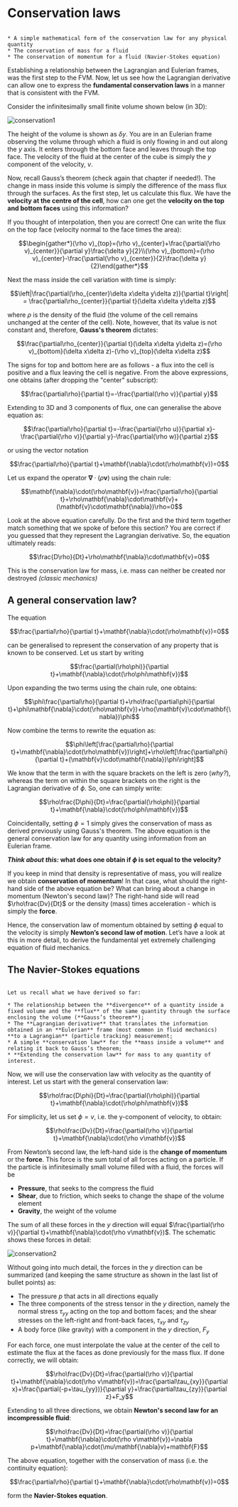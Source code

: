# Conservation laws

```{note} Important things to retain from this chapter

* A simple mathematical form of the conservation law for any physical quantity
* The conservation of mass for a fluid
* The conservation of momentum for a fluid (Navier-Stokes equation)

```

Establishing a relationship between the Lagrangian and Eulerian frames, was the first step to the FVM. Now, let us see how the Lagrangian derivative can allow one to express the **fundamental conservation laws** in a manner that is consistent with the FVM.  

Consider the infinitesimally small finite volume shown below (in 3D):

![conservation1](./figs/conservation1.png "conservation1")

The height of the volume is shown as $\delta y$. You are in an Eulerian frame observing the volume through which a fluid is only flowing in and out along the $y$ axis. It enters through the bottom face and leaves through the top face. The velocity of the fluid at the center of the cube is simply the $y$ component of the velocity, $v$.

Now, recall Gauss’s theorem (check again that chapter if needed!). The change in mass inside this volume is simply the difference of the mass flux through the surfaces. As the first step, let us calculate this flux. We have the **velocity at the centre of the cell**, how can one get the **velocity on the top and bottom faces** using this information?

If you thought of interpolation, then you are correct! One can write the flux on the top face (velocity normal to the face times the area):

$$\begin{gather*}(\rho v)_{top}=(\rho v)_{center}+\frac{\partial(\rho v)_{center}}{\partial y}\frac{\delta y}{2}\\(\rho v)_{bottom}=(\rho v)_{center}-\frac{\partial(\rho v)_{center}}{2}\frac{\delta y}{2}\end{gather*}$$

Next the mass inside the cell variation with time is simply:

$$\left|\frac{\partial(\rho_{center}\delta x\delta y\delta z)}{\partial t}\right| = \frac{\partial\rho_{center}}{\partial t}(\delta x\delta y\delta z)$$

where $\rho$ is the density of the fluid (the volume of the cell remains unchanged at the center of the cell). Note, however, that its value is not constant and, therefore, **Gauss's theorem** dictates:

$$\frac{\partial\rho_{center}}{\partial t}(\delta x\delta y\delta z)=(\rho v)_{bottom}(\delta x\delta z)-(\rho v)_{top}(\delta x\delta z)$$

The signs for top and bottom here are as follows - a flux into the cell is positive and a flux leaving the cell is negative. From the above expressions, one obtains (after dropping the "center" subscript):

$$\frac{\partial\rho}{\partial t}=-\frac{\partial(\rho v)}{\partial y}$$

Extending to 3D and 3 components of flux, one can generalise the above equation as:

$$\frac{\partial\rho}{\partial t}=-\frac{\partial(\rho u)}{\partial x}-\frac{\partial(\rho v)}{\partial y}-\frac{\partial(\rho w)}{\partial z}$$

or using the vector notation

$$\frac{\partial\rho}{\partial t}+\mathbf{\nabla}\cdot(\rho\mathbf{v})=0$$

Let us expand the operator $\mathbf{\nabla}\cdot(\rho\mathbf{v})$ using the chain rule:

$$\mathbf{\nabla}\cdot(\rho\mathbf{v})=\frac{\partial\rho}{\partial t}+\rho\mathbf{\nabla}\cdot\mathbf{v}+(\mathbf{v}\cdot\mathbf{\nabla})\rho=0$$

Look at the above equation carefully. Do the first and the third term together match something that we spoke of before this section? You are correct if you guessed that they represent the Lagrangian derivative. So, the equation ultimately reads:

$$\frac{D\rho}{Dt}+\rho\mathbf{\nabla}\cdot\mathbf{v}=0$$

This is the conservation law for mass, i.e. mass can neither be created nor destroyed *(classic mechanics)*

## A general conservation law?

The equation

$$\frac{\partial\rho}{\partial t}+\mathbf{\nabla}\cdot(\rho\mathbf{v})=0$$

can be generalised to represent the conservation of any property that is known to be conserved. Let us start by writing

$$\frac{\partial(\rho\phi)}{\partial t}+\mathbf{\nabla}\cdot(\rho\phi\mathbf{v})$$

Upon expanding the two terms using the chain rule, one obtains:

$$\phi\frac{\partial\rho}{\partial t}+\rho\frac{\partial\phi}{\partial t}+\phi\mathbf{\nabla}\cdot(\rho\mathbf{v})+\rho(\mathbf{v}\cdot\mathbf{\nabla})\phi$$

Now combine the terms to rewrite the equation as:

$$\phi\left[\frac{\partial\rho}{\partial t}+\mathbf{\nabla}\cdot(\rho\mathbf{v})\right]+\rho\left[\frac{\partial\phi}{\partial t}+(\mathbf{v}\cdot\mathbf{\nabla})\phi\right]$$

We know that the term in with the square brackets on the left is zero (*why?*), whereas the term on within the square brackets on the right is the Lagrangian derivative of $\phi$. So, one can simply write:

$$\rho\frac{D\phi}{Dt}=\frac{\partial(\rho\phi)}{\partial t}+\mathbf{\nabla}\cdot(\rho\phi\mathbf{v})$$

Coincidentally, setting $\phi=1$ simply gives the conservation of mass as derived previously using Gauss's theorem. The above equation is the general conservation law for any quantity using information from an Eulerian frame.

***Think about this:* what does one obtain if $\phi$ is set equal to the velocity?**

If you keep in mind that density is representative of mass, you will realize we obtain **conservation of momentum**! In that case, what should the right-hand side of the above equation be? What can bring about a change in momentum (Newton's second law)? The right-hand side will read $\rho\frac{Dv}{Dt}$ or the density (mass) times acceleration - which is simply the **force**.

Hence, the conservation law of momentum obtained by setting $\phi$ equal to the velocity is simply **Newton’s second law of motion**. Let’s have a look at this in more detail, to derive the fundamental yet extremely challenging equation of fluid mechanics. 

## The Navier-Stokes equations

```{note} Before we begin this section...

Let us recall what we have derived so far:

* The relationship between the **divergence** of a quantity inside a fixed volume and the **flux** of the same quantity through the surface enclosing the volume (**Gauss’s theorem**);
* The **Lagrangian derivative** that translates the information obtained in an **Eulerian** frame (most common in fluid mechanics) **to a Lagrangian** (particle tracking) measurement;
* A simple **conservation law** for the **mass inside a volume** and relating it back to Gauss’s theorem;
* **Extending the conservation law** for mass to any quantity of interest. 

```

Now, we will use the conservation law with velocity as the quantity of interest. Let us start with the general conservation law:

$$\rho\frac{D\phi}{Dt}=\frac{\partial(\rho\phi)}{\partial t}+\mathbf{\nabla}\cdot(\rho\phi\mathbf{v})$$

For simplicity, let us set $\phi=v$, i.e. the y-component of velocity, to obtain:

$$\rho\frac{Dv}{Dt}=\frac{\partial(\rho v)}{\partial t}+\mathbf{\nabla}\cdot(\rho v\mathbf{v})$$

From Newton’s second law, the left-hand side is the **change of momentum** or the **force**. This force is the sum total of all forces acting on a particle. If the particle is infinitesimally small volume filled with a fluid, the forces will be

* **Pressure**, that seeks to the compress the fluid
* **Shear**, due to friction, which seeks to change the shape of the volume element
* **Gravity**, the weight of the volume

The sum of all these forces in the $y$ direction will equal $\frac{\partial(\rho v)}{\partial t}+\mathbf{\nabla}\cdot(\rho v\mathbf{v})$. The schematic shows these forces in detail:

![conservation2](./figs/conservation2.png "conservation2")

Without going into much detail, the forces in the $y$ direction can be summarized (and keeping the same structure as shown in the last list of bullet points) as:

* The pressure $p$ that acts in all directions equally
* The three components of the stress tensor in the $y$ direction, namely the normal stress $\tau_{yy}$ acting on the top and bottom faces; and the shear stresses on the left-right and front-back faces, $\tau_{xy}$ and $\tau_{zy}$
* A body force (like gravity) with a component in the $y$ direction, $F_y$

For each force, one must interpolate the value at the center of the cell to estimate the flux at the faces as done previously for the mass flux. If done correctly, we will obtain:

$$\rho\frac{Dv}{Dt}=\frac{\partial(\rho v)}{\partial t}+\mathbf{\nabla}\cdot(\rho v\mathbf{v})=\frac{\partial\tau_{xy}}{\partial x}+\frac{\partial(-p+\tau_{yy})}{\partial y}+\frac{\partial\tau_{zy}}{\partial z}+F_y$$

Extending to all three directions, we obtain **Newton's second law for an incompressible fluid**:

$$\rho\frac{Dv}{Dt}=\frac{\partial(\rho v)}{\partial t}+\mathbf{\nabla}\cdot(\rho v\mathbf{v})=\nabla p+\mathbf{\nabla}\cdot(\mu\mathbf{\nabla}v)+mathbf{F}$$

The above equation, together with the conservation of mass (i.e. the continuity equation):

$$\frac{\partial\rho}{\partial t}+\mathbf{\nabla}\cdot(\rho\mathbf{v})=0$$

form the **Navier-Stokes equation**.